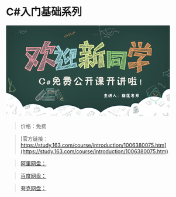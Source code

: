 # C#入门基础系列

![img](../../../assets/study163/free/7218cf06f2fd4319b9ba7563480b91e6.png)

> 价格：免费

> [官方链接：https://study.163.com/course/introduction/1006380075.htm](https://study.163.com/course/introduction/1006380075.htm)

> [阿里网盘：]()

> [百度网盘：]()

> [夸克网盘：]()
